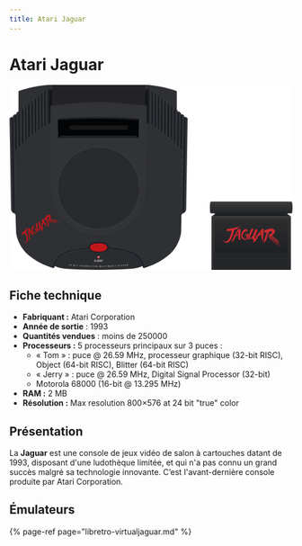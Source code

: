 ```yaml
---
title: Atari Jaguar
---
```


# Atari Jaguar

![](./atari-jaguar/image%20%28136%29.png)



## Fiche technique

* **Fabriquant :** Atari Corporation
* **Année de sortie** : 1993
* **Quantités vendues** : moins de 250000
* **Processeurs :** 5 processeurs principaux sur 3 puces :
  * « Tom » : puce @ 26.59 MHz, processeur graphique \(32-bit RISC\), Object \(64-bit RISC\), Blitter \(64-bit RISC\)
  * « Jerry » : puce @ 26.59 MHz, Digital Signal Processor \(32-bit\)
  * Motorola 68000 \(16-bit @ 13.295 MHz\)
* **RAM :** 2 MB
* **Résolution :** Max resolution 800×576 at 24 bit "true" color

## Présentation

La **Jaguar** est une console de jeux vidéo de salon à cartouches datant de 1993, disposant d'une ludothèque limitée, et qui n'a pas connu un grand succès malgré sa technologie innovante. C’est l'avant-dernière console produite par Atari Corporation.

## Émulateurs

{% page-ref page="libretro-virtualjaguar.md" %}

